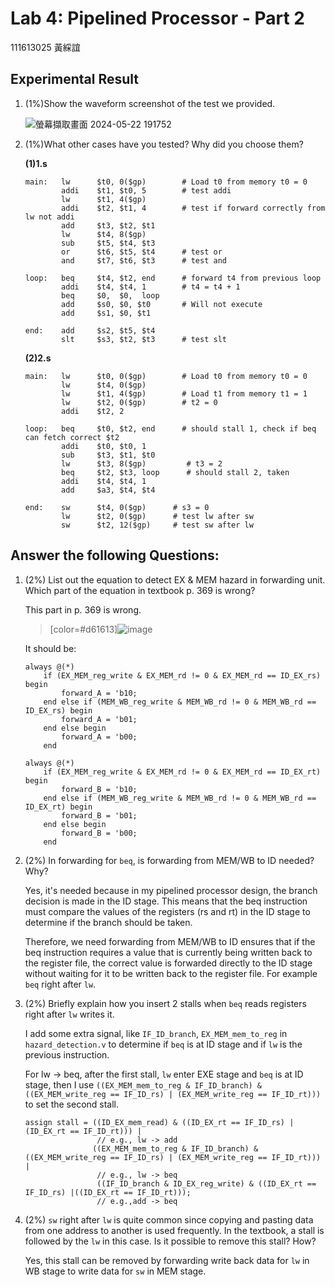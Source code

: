 # Lab 4: Pipelined Processor - Part 2
111613025 黃綵誼

## Experimental Result
1. (1%)Show the waveform screenshot of the test we provided.

    ![螢幕擷取畫面 2024-05-22 191752](https://hackmd.io/_uploads/HkqQB_iXR.png)

2. (1%)What other cases have you tested? Why did you choose them?

    **(1)1.s**
    ```python=
    main:   lw      $t0, 0($gp)        # Load t0 from memory t0 = 0
            addi    $t1, $t0, 5        # test addi
            lw      $t1, 4($gp)        
            addi    $t2, $t1, 4        # test if forward correctly from lw not addi
            add     $t3, $t2, $t1      
            lw      $t4, 8($gp)        
            sub     $t5, $t4, $t3      
            or      $t6, $t5, $t4      # test or
            and     $t7, $t6, $t3      # test and

    loop:   beq     $t4, $t2, end      # forward t4 from previous loop
            addi    $t4, $t4, 1        # t4 = t4 + 1
            beq     $0,  $0,  loop     
            add     $s0, $0, $t0       # Will not execute
            add     $s1, $0, $t1

    end:    add     $s2, $t5, $t4      
            slt     $s3, $t2, $t3      # test slt
    ```
    **(2)2.s**
    ```python=
    main:   lw      $t0, 0($gp)        # Load t0 from memory t0 = 0
            lw      $t4, 0($gp)
            lw      $t1, 4($gp)        # Load t1 from memory t1 = 1
            lw      $t2, 0($gp)        # t2 = 0
            addi    $t2, 2             

    loop:   beq     $t0, $t2, end      # should stall 1, check if beq can fetch correct $t2
            addi    $t0, $t0, 1
            sub     $t3, $t1, $t0
            lw      $t3, 8($gp)         # t3 = 2 
            beq     $t2, $t3, loop      # should stall 2, taken
            addi    $t4, $t4, 1
            add     $a3, $t4, $t4

    end:    sw      $t4, 0($gp)      # s3 = 0
            lw      $t2, 0($gp)      # test lw after sw
            sw      $t2, 12($gp)     # test sw after lw

    ```
## Answer the following Questions:
1. (2%) List out the equation to detect EX & MEM hazard in forwarding unit. Which part of the equation in textbook p. 369 is wrong?
    
    This part in p. 369 is wrong.
    > [color=#d61613]![image](https://hackmd.io/_uploads/S1yOEssX0.png)
    
    It should be: 
    
    ```verilog=
    always @(*)
        if (EX_MEM_reg_write & EX_MEM_rd != 0 & EX_MEM_rd == ID_EX_rs) begin
            forward_A = 'b10;
        end else if (MEM_WB_reg_write & MEM_WB_rd != 0 & MEM_WB_rd == ID_EX_rs) begin
            forward_A = 'b01;
        end else begin
            forward_A = 'b00;
        end

    always @(*)
        if (EX_MEM_reg_write & EX_MEM_rd != 0 & EX_MEM_rd == ID_EX_rt) begin
            forward_B = 'b10;
        end else if (MEM_WB_reg_write & MEM_WB_rd != 0 & MEM_WB_rd == ID_EX_rt) begin
            forward_B = 'b01;
        end else begin
            forward_B = 'b00;
        end
    ```


2. (2%) In forwarding for `beq`, is forwarding from MEM/WB to ID needed? Why?

    Yes, it's needed because in my pipelined processor design, the branch decision is made in the ID stage. This means that the beq instruction must compare the values of the registers (rs and rt) in the ID stage to determine if the branch should be taken.
    
    Therefore, we need forwarding from MEM/WB to ID ensures that if the beq instruction requires a value that is currently being written back to the register file, the correct value is forwarded directly to the ID stage without waiting for it to be written back to the register file. For example `beq` right after `lw`.

3. (2%) Briefly explain how you insert 2 stalls when `beq` reads registers right after `lw` writes it.

    I add some extra signal, like `IF_ID_branch`, `EX_MEM_mem_to_reg` in `hazard_detection.v` to determine if `beq` is at ID stage and if `lw` is the previous instruction.
    
    For lw -> beq, after the first stall, `lw` enter EXE stage and `beq` is at ID stage, then I use `((EX_MEM_mem_to_reg & IF_ID_branch) & ((EX_MEM_write_reg == IF_ID_rs) | (EX_MEM_write_reg == IF_ID_rt)))` to set the second stall.
    
    ```verilog=
    assign stall = ((ID_EX_mem_read) & ((ID_EX_rt == IF_ID_rs) | (ID_EX_rt == IF_ID_rt))) | 
                    // e.g., lw -> add
                   ((EX_MEM_mem_to_reg & IF_ID_branch) & ((EX_MEM_write_reg == IF_ID_rs) | (EX_MEM_write_reg == IF_ID_rt))) | 
                    // e.g., lw -> beq
                    ((IF_ID_branch & ID_EX_reg_write) & ((ID_EX_rt == IF_ID_rs) |((ID_EX_rt == IF_ID_rt))); 
                    // e.g.,add -> beq
    ```

4. (2%) `sw` right after `lw` is quite common since copying and pasting data from one address to another is used frequently. In the textbook, a stall is followed by the `lw` in this case. Is it possible to remove this stall? How?

    Yes, this stall can be removed by forwarding write back data for `lw` in WB stage to write data for `sw` in MEM stage.



